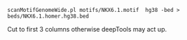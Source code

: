 `scanMotifGenomeWide.pl motifs/NKX6.1.motif  hg38 -bed > beds/NKX6.1.homer.hg38.bed`

Cut to first 3 columns otherwise deepTools may act up. 
